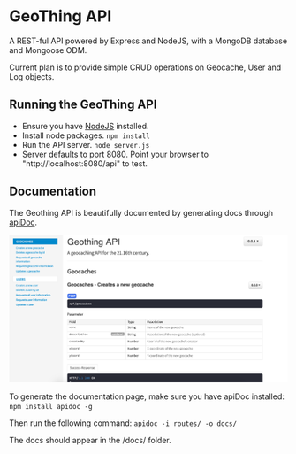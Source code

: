 # GeoThing API
A REST-ful API powered by Express and NodeJS, with a MongoDB database and Mongoose ODM.

Current plan is to provide simple CRUD operations on Geocache, User and Log objects.

## Running the GeoThing API
- Ensure you have [NodeJS](https://nodejs.org/en/) installed.
- Install node packages.
`npm install`
- Run the API server.
`node server.js`
- Server defaults to port 8080. Point your browser to "http://localhost:8080/api" to test.

## Documentation
The Geothing API is beautifully documented by generating docs through [apiDoc](https://github.com/apidoc/apidoc).

![](../img/api/api_screenshot.png)

To generate the documentation page, make sure you have apiDoc installed: 
`npm install apidoc -g`  

Then run the following command:
`apidoc -i routes/ -o docs/`  

The docs should appear in the /docs/ folder.
